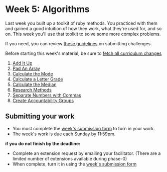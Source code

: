 # Week 5: Algorithms 

Last week you built up a toolkit of ruby methods. You practiced with them and gained a good intuition of how they work, what they're used for, and so on. This week you'll use that toolkit to solve some more complex problems.

If you need, you can review [these guidelines](https://github.com/dev-academy-phase0/phase-0-handbook/blob/master/submission-guidelines.md) on submitting challenges.

Before starting this week's material, be sure to [fetch all curriculum changes](https://github.com/dev-academy-phase0/phase-0-handbook/blob/master/fetching-changes.md)

1. [Add It Up](./1-add-it-up)
2. [Pad An Array](./2-pad-array)
3. [Calculate the Mode](./3-calculate-mode)
4. [Calculate a Letter Grade](./calculate-letter-grade)
5. [Calculate the Median](./calculate-median)
6. [Research Methods](./4-research-methods)
7. [Separate Numbers with Commas](./5-nums-commas-solo-challenge)
8. [Create Accountability Groups](./6-acct-groups)

## Submitting your work

- You must complete the [week's submission form](http://goo.gl/forms/PTNmDL8Lnv) to turn in your work.
- The week's work is due each Sunday by 11:59pm.  

**if you do not finish by the deadline:**

- Complete an extension request by emailing your facilitator. (There are a limited number of extensions available during phase-0)
- When complete, turn it in using the [week's submission form](http://goo.gl/forms/PTNmDL8Lnv)
